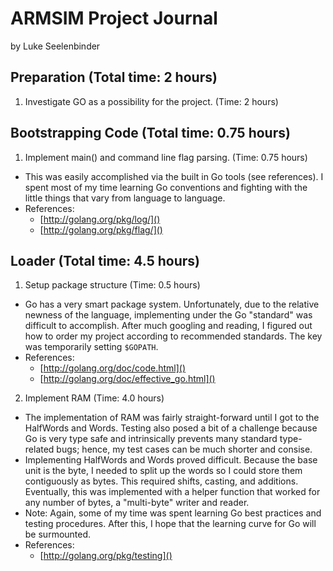 # ARMSIM Project Journal
  by Luke Seelenbinder

## Preparation (Total time: 2 hours)
1. Investigate GO as a possibility for the project. (Time: 2 hours)

## Bootstrapping Code (Total time: 0.75 hours)
1. Implement main() and command line flag parsing. (Time: 0.75 hours)
  - This was easily accomplished via the built in Go tools (see references).
  I spent most of my time learning Go conventions and fighting with the little
  things that vary from language to language.
  - References:
    - [http://golang.org/pkg/log/]()
    - [http://golang.org/pkg/flag/]()

## Loader (Total time: 4.5 hours)
1. Setup package structure (Time: 0.5 hours)
  - Go has a very smart package system. Unfortunately, due to the relative
    newness of the language, implementing under the Go "standard" was difficult
    to accomplish. After much googling and reading, I figured out how to order
    my project according to recommended standards. The key was temporarily
    setting `$GOPATH`.
  - References:
    - [http://golang.org/doc/code.html]()
    - [http://golang.org/doc/effective_go.html]()
2. Implement RAM (Time: 4.0 hours)
  - The implementation of RAM was fairly straight-forward until I got to the
    HalfWords and Words. Testing also posed a bit of a challenge because Go is
    very type safe and intrinsically prevents many standard type-related bugs;
    hence, my test cases can be much shorter and consise.
  - Implementing HalfWords and Words proved difficult. Because the base unit is
    the byte, I needed to split up the words so I could store them
    contiguously as bytes. This required shifts, casting, and additions.
    Eventually, this was implemented with a helper function that worked for any
    number of bytes, a "multi-byte" writer and reader.
  - Note: Again, some of my time was spent learning Go best practices and testing
    procedures. After this, I hope that the learning curve for Go will be
    surmounted.
  - References:
    - [http://golang.org/pkg/testing]()
